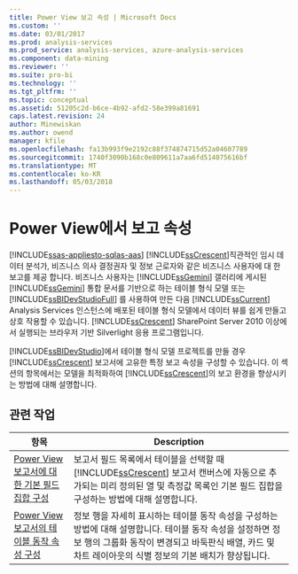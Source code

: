 ```yaml
---
title: Power View 보고 속성 | Microsoft Docs
ms.custom: ''
ms.date: 03/01/2017
ms.prod: analysis-services
ms.prod_service: analysis-services, azure-analysis-services
ms.component: data-mining
ms.reviewer: ''
ms.suite: pro-bi
ms.technology: ''
ms.tgt_pltfrm: ''
ms.topic: conceptual
ms.assetid: 51205c2d-b6ce-4b92-afd2-58e399a81691
caps.latest.revision: 24
author: Minewiskan
ms.author: owend
manager: kfile
ms.openlocfilehash: fa13b993f9e2192c88f374874715d52a04607789
ms.sourcegitcommit: 1740f3090b168c0e809611a7aa6fd514075616bf
ms.translationtype: MT
ms.contentlocale: ko-KR
ms.lasthandoff: 05/03/2018
---
```

# <a name="power-view---reporting-properties"></a>Power View에서 보고 속성 
[!INCLUDE[ssas-appliesto-sqlas-aas](../../includes/ssas-appliesto-sqlas-aas.md)]
  [!INCLUDE[ssCrescent](../../includes/sscrescent-md.md)]직관적인 임시 데이터 분석가, 비즈니스 의사 결정권자 및 정보 근로자와 같은 비즈니스 사용자에 대 한 보고를 제공 합니다. 비즈니스 사용자는 [!INCLUDE[ssGemini](../../includes/ssgemini-md.md)] 갤러리에 게시된 [!INCLUDE[ssGemini](../../includes/ssgemini-md.md)] 통합 문서를 기반으로 하는 테이블 형식 모델 또는 [!INCLUDE[ssBIDevStudioFull](../../includes/ssbidevstudiofull-md.md)] 를 사용하여 만든 다음 [!INCLUDE[ssCurrent](../../includes/sscurrent-md.md)] Analysis Services 인스턴스에 배포된 테이블 형식 모델에서 데이터 뷰를 쉽게 만들고 상호 작용할 수 있습니다. [!INCLUDE[ssCrescent](../../includes/sscrescent-md.md)] SharePoint Server 2010 이상에서 실행되는 브라우저 기반 Silverlight 응용 프로그램입니다.  
  
 [!INCLUDE[ssBIDevStudio](../../includes/ssbidevstudio-md.md)]에서 테이블 형식 모델 프로젝트를 만들 경우 [!INCLUDE[ssCrescent](../../includes/sscrescent-md.md)] 보고서에 고유한 특정 보고 속성을 구성할 수 있습니다. 이 섹션의 항목에서는 모델을 최적화하여 [!INCLUDE[ssCrescent](../../includes/sscrescent-md.md)]의 보고 환경을 향상시키는 방법에 대해 설명합니다.  
  
## <a name="related-tasks"></a>관련 작업  
  
|항목|Description|  
|-----------|-----------------|  
|[Power View 보고서에 대 한 기본 필드 집합 구성](../../analysis-services/tabular-models/power-view-configure-default-field-set-for-reports.md)|보고서 필드 목록에서 테이블을 선택할 때 [!INCLUDE[ssCrescent](../../includes/sscrescent-md.md)] 보고서 캔버스에 자동으로 추가되는 미리 정의된 열 및 측정값 목록인 기본 필드 집합을 구성하는 방법에 대해 설명합니다.|  
|[Power View 보고서의 테이블 동작 속성 구성](../../analysis-services/tabular-models/power-view-configure-table-behavior-properties-for-reports.md)|정보 행을 자세히 표시하는 테이블 동작 속성을 구성하는 방법에 대해 설명합니다. 테이블 동작 속성을 설정하면 정보 행의 그룹화 동작이 변경되고 바둑판식 배열, 카드 및 차트 레이아웃의 식별 정보의 기본 배치가 향상됩니다.|  
  
  
